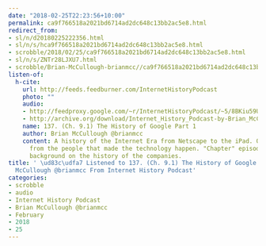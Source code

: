 ```yaml
---
date: "2018-02-25T22:23:56+10:00"
permalink: ca9f766518a2021bd6714ad2dc648c13bb2ac5e8.html
redirect_from:
- sl/n/d20180225222356.html
- sl/n/s/hca9f766518a2021bd6714ad2dc648c13bb2ac5e8.html
- scrobble/2018/02/25/ca9f766518a2021bd6714ad2dc648c13bb2ac5e8.html
- sl/n/s/ZNTr28LJXU7.html
- scrobble/Brian-McCullough-brianmcc//ca9f766518a2021bd6714ad2dc648c13bb2ac5e8.html
listen-of:
  h-cite:
    url: http://feeds.feedburner.com/InternetHistoryPodcast
    photo: ""
    audio:
    - http://feedproxy.google.com/~r/InternetHistoryPodcast/~5/8BKiu59UWGY/137._Ch._9.1_The_History_of_Google_Part_One.mp3
    - http://archive.org/download/Internet_History_Podcast-by-Brian_McCullough/137_Ch_91_The_History_of_Google_Part_1.mp3
    name: 137. (Ch. 9.1) The History of Google Part 1
    author: Brian McCullough @brianmcc
    content: A history of the Internet Era from Netscape to the iPad. Oral histories
      from the people that made the technology happen. "Chapter" episodes providing
      background on the history of the companies.
title: ' \ud83c\udfa7 Listened to 137. (Ch. 9.1) The History of Google Part 1 by Brian
  McCullough @brianmcc From Internet History Podcast'
categories:
- scrobble
- audio
- Internet History Podcast
- Brian McCullough @brianmcc
- February
- 2018
- 25
---
```

